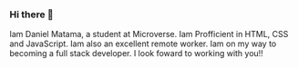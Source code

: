 ### Hi there 👋

Iam Daniel Matama, a student at Microverse. 
Iam Profficient in HTML, CSS and JavaScript.
Iam also an excellent remote worker. 
Iam on my way to becoming a full stack developer. 
I look foward to working with you!!
